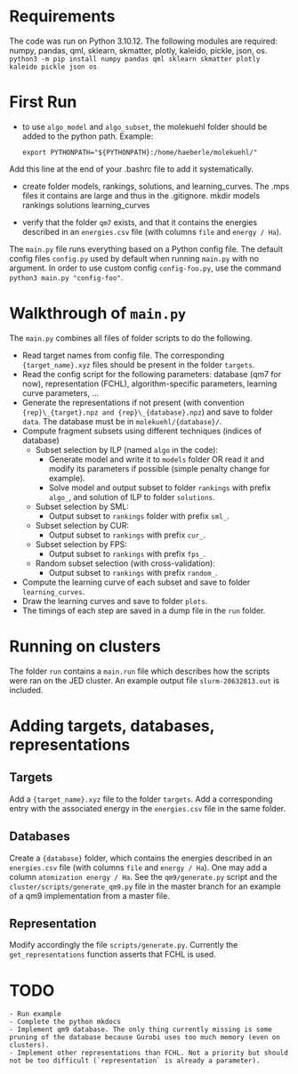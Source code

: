 # Requirements

The code was run on Python 3.10.12. The following modules are required: numpy, pandas, qml, sklearn, skmatter, plotly, kaleido, pickle, json, os.
    ```
    python3 -m pip install numpy pandas qml sklearn skmatter plotly kaleido pickle json os
    ```

# First Run

- to use `algo_model` and `algo_subset`, the molekuehl folder should be added to the python path.
Example:
	```
    export PYTHONPATH="${PYTHONPATH}:/home/haeberle/molekuehl/"
    ```
Add this line at the end of your .bashrc file to add it systematically.

- create folder models, rankings, solutions, and learning_curves. The .mps files it contains are large and thus in the .gitignore.
	mkdir models rankings solutions learning_curves

- verify that the folder `qm7` exists, and that it contains the energies described in an `energies.csv` file (with columns `file` and `energy / Ha`).

The `main.py` file runs everything based on a Python config file. The default config files `config.py` used by default when running `main.py` with no argument.
In order to use custom config `config-foo.py`, use the command `python3 main.py "config-foo"`.

# Walkthrough of `main.py`

The `main.py` combines all files of folder scripts to do the following.

- Read target names from config file. The corresponding `{target_name}.xyz` files should be present in the folder `targets`.
- Read the config script for the following parameters: database (qm7 for now), representation (FCHL), algorithm-specific parameters, learning curve parameters, ...
- Generate the representations if not present (with convention `{rep}\_{target}.npz and {rep}\_{database}.npz`) and save to folder `data`. The database must be in `molekuehl/{database}/`.
- Compute fragment subsets using different techniques (indices of database)
	- Subset selection by ILP (named `algo` in the code):
		- Generate model and write it to `models` folder OR read it and modify its parameters if possible (simple penalty change for example).
		- Solve model and output subset to folder `rankings` with prefix `algo_`, and solution of ILP to folder `solutions`.
	- Subset selection by SML:
		- Output subset to `rankings` folder with prefix `sml_`.
	- Subset selection by CUR:
		- Output subset to `rankings` with prefix `cur_`.
	- Subset selection by FPS:
		- Output subset to `rankings` with prefix `fps_`.
	- Random subset selection (with cross-validation):
		- Output subset to `rankings` with prefix `random_`.
- Compute the learning curve of each subset and save to folder `learning_curves`.
- Draw the learning curves and save to folder `plots`.
- The timings of each step are saved in a dump file in the `run` folder.

# Running on clusters

The folder `run` contains a `main.run` file which describes how the scripts were ran on the JED cluster.
An example output file `slurm-20632813.out` is included.

# Adding targets, databases, representations

## Targets

Add a `{target_name}.xyz` file to the folder `targets`.
Add a corresponding entry with the associated energy in the `energies.csv` file in the same folder.

## Databases

Create a `{database}` folder, which contains the energies described in an `energies.csv` file (with columns `file` and `energy / Ha`).
One may add a column `atomization energy / Ha`. 
See the `qm9/generate.py` script and the `cluster/scripts/generate_qm9.py` file in the master branch for an example of a qm9 implementation from a master file.

## Representation

Modify accordingly the file `scripts/generate.py`. Currently the `get_representations` function asserts that FCHL is used.

# TODO

    - Run example
    - Complete the python mkdocs
    - Implement qm9 database. The only thing currently missing is some pruning of the database because Gurobi uses too much memory (even on clusters). 
    - Implement other representations than FCHL. Not a priority but should not be too difficult (`representation` is already a parameter).